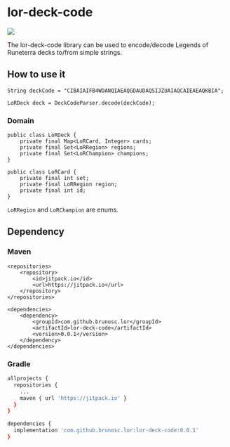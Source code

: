 lor-deck-code
============

[![](https://jitpack.io/v/brunosc/lor-deck-code.svg)](https://jitpack.io/#brunosc/lor-deck-code)

The lor-deck-code library can be used to encode/decode Legends of Runeterra decks to/from simple strings.

## How to use it

```
String deckCode = "CIBAIAIFB4WDANQIAEAQGDAUDAQSIJZUAIAQCAIEAEAQKBIA";

LoRDeck deck = DeckCodeParser.decode(deckCode);
```

### Domain

```
public class LoRDeck {
    private final Map<LoRCard, Integer> cards;
    private final Set<LoRRegion> regions;
    private final Set<LoRChampion> champions;    
}
```

```
public class LoRCard {
    private final int set;
    private final LoRRegion region;
    private final int id;
}
```

`LoRRegion` and `LoRChampion` are enums.

## Dependency

### Maven

```
<repositories>
    <repository>
        <id>jitpack.io</id>
        <url>https://jitpack.io</url>
    </repository>
</repositories>

<dependencies>
    <dependency>
        <groupId>com.github.brunosc.lor</groupId>
        <artifactId>lor-deck-code</artifactId>
        <version>0.0.1</version>
    </dependency>
</dependencies>
```

### Gradle

``` bash
allprojects {
  repositories {
    ...
    maven { url 'https://jitpack.io' }
  }
}

dependencies {
  implementation 'com.github.brunosc.lor:lor-deck-code:0.0.1'
}
```